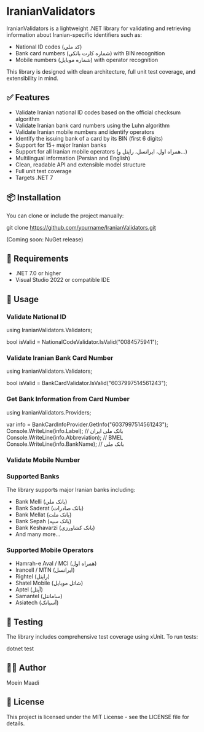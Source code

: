 # IranianValidators

IranianValidators is a lightweight .NET library for validating and retrieving information about Iranian-specific identifiers such as:

- National ID codes (کد ملی)
- Bank card numbers (شماره کارت بانکی) with BIN recognition
- Mobile numbers (شماره موبایل) with operator recognition

This library is designed with clean architecture, full unit test coverage, and extensibility in mind.

## ✅ Features

- Validate Iranian national ID codes based on the official checksum algorithm
- Validate Iranian bank card numbers using the Luhn algorithm
- Validate Iranian mobile numbers and identify operators
- Identify the issuing bank of a card by its BIN (first 6 digits)
- Support for 15+ major Iranian banks
- Support for all Iranian mobile operators (همراه اول، ایرانسل، رایتل و...)
- Multilingual information (Persian and English)
- Clean, readable API and extensible model structure
- Full unit test coverage
- Targets .NET 7

## 📦 Installation

You can clone or include the project manually:

git clone https://github.com/yourname/IranianValidators.git

(Coming soon: NuGet release)

## 🔧 Requirements

- .NET 7.0 or higher
- Visual Studio 2022 or compatible IDE

## 🧪 Usage

### Validate National ID

using IranianValidators.Validators;

bool isValid = NationalCodeValidator.IsValid("0084575941");

### Validate Iranian Bank Card Number

using IranianValidators.Validators;

bool isValid = BankCardValidator.IsValid("6037997514561243");

### Get Bank Information from Card Number

using IranianValidators.Providers;

var info = BankCardInfoProvider.GetInfo("6037997514561243");
Console.WriteLine(info.Label);        // بانک ملی ایران
Console.WriteLine(info.Abbreviation); // BMEL
Console.WriteLine(info.BankName);     // بانک ملی

### Validate Mobile Number

### Supported Banks

The library supports major Iranian banks including:
- Bank Melli (بانک ملی)
- Bank Saderat (بانک صادرات)
- Bank Mellat (بانک ملت)
- Bank Sepah (بانک سپه)
- Bank Keshavarzi (بانک کشاورزی)
- And many more...

### Supported Mobile Operators
- Hamrah-e Aval / MCI (همراه اول)
- Irancell / MTN (ایرانسل)
- Rightel (رایتل)
- Shatel Mobile (شاتل موبایل)
- Aptel (آپتل)
- Samantel (سامانتل)
- Asiatech (آسیاتک)

## 🧪 Testing

The library includes comprehensive test coverage using xUnit. To run tests:

dotnet test

## 🧑‍💻 Author
Moein Maadi

## 📄 License

This project is licensed under the MIT License - see the LICENSE file for details.

